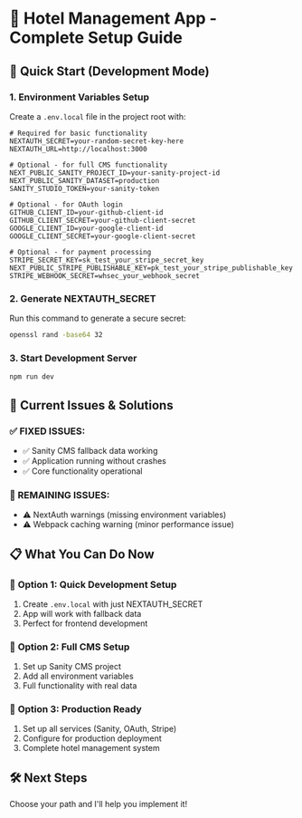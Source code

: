 # 🏨 Hotel Management App - Complete Setup Guide

## 🚀 Quick Start (Development Mode)

### 1. Environment Variables Setup

Create a `.env.local` file in the project root with:

```env
# Required for basic functionality
NEXTAUTH_SECRET=your-random-secret-key-here
NEXTAUTH_URL=http://localhost:3000

# Optional - for full CMS functionality
NEXT_PUBLIC_SANITY_PROJECT_ID=your-sanity-project-id
NEXT_PUBLIC_SANITY_DATASET=production
SANITY_STUDIO_TOKEN=your-sanity-token

# Optional - for OAuth login
GITHUB_CLIENT_ID=your-github-client-id
GITHUB_CLIENT_SECRET=your-github-client-secret
GOOGLE_CLIENT_ID=your-google-client-id
GOOGLE_CLIENT_SECRET=your-google-client-secret

# Optional - for payment processing
STRIPE_SECRET_KEY=sk_test_your_stripe_secret_key
NEXT_PUBLIC_STRIPE_PUBLISHABLE_KEY=pk_test_your_stripe_publishable_key
STRIPE_WEBHOOK_SECRET=whsec_your_webhook_secret
```

### 2. Generate NEXTAUTH_SECRET

Run this command to generate a secure secret:
```bash
openssl rand -base64 32
```

### 3. Start Development Server

```bash
npm run dev
```

## 🔧 Current Issues & Solutions

### ✅ FIXED ISSUES:
- ✅ Sanity CMS fallback data working
- ✅ Application running without crashes
- ✅ Core functionality operational

### 🔧 REMAINING ISSUES:
- ⚠️ NextAuth warnings (missing environment variables)
- ⚠️ Webpack caching warning (minor performance issue)

## 📋 What You Can Do Now

### 🎯 **Option 1: Quick Development Setup**
1. Create `.env.local` with just NEXTAUTH_SECRET
2. App will work with fallback data
3. Perfect for frontend development

### 🎯 **Option 2: Full CMS Setup**
1. Set up Sanity CMS project
2. Add all environment variables
3. Full functionality with real data

### 🎯 **Option 3: Production Ready**
1. Set up all services (Sanity, OAuth, Stripe)
2. Configure for production deployment
3. Complete hotel management system

## 🛠️ Next Steps

Choose your path and I'll help you implement it! 